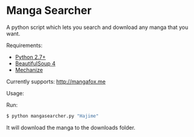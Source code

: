 Manga Searcher
======================

A python script which lets you search and download any manga that you want.

Requirements:
  * <a href="http://www.python.org/getit/">Python 2.7+</a>
  * <a href="http://www.crummy.com/software/BeautifulSoup/#Download">BeautifulSoup 4</a>
  * <a href="http://wwwsearch.sourceforge.net/mechanize/">Mechanize</a>

Currently supports:
http://mangafox.me

Usage:

Run:
```bash
$ python mangasearcher.py "Hajime"
```


It will download the manga to the downloads folder.